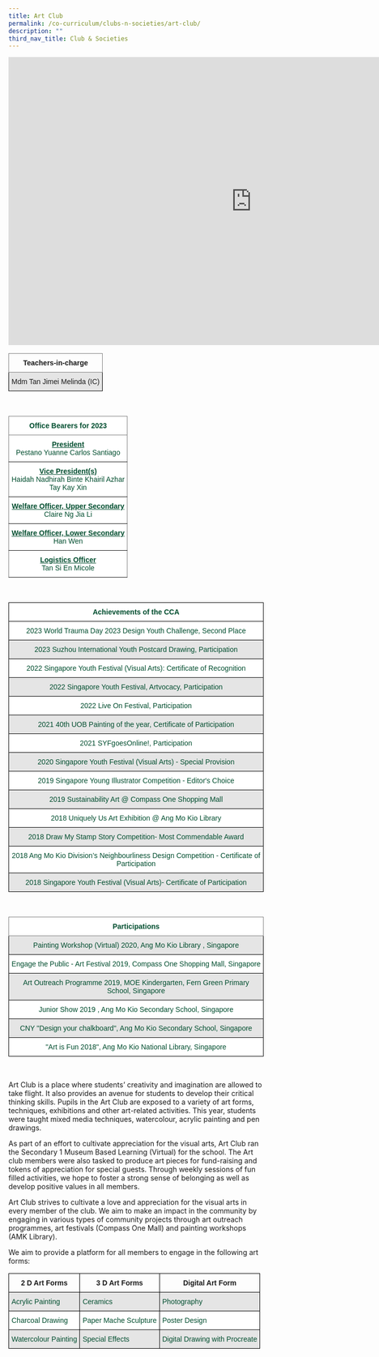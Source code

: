 ```yaml
---
title: Art Club
permalink: /co-curriculum/clubs-n-societies/art-club/
description: ""
third_nav_title: Club & Societies
---
```

<iframe allowfullscreen="true" height="569" width="960" frameborder="0" src="https://docs.google.com/presentation/d/e/2PACX-1vS0ev4JU5ZfxGCObcijXELkU7tyQiejMbDbbco_YtrihHCRZwXZMm0bgCUrAEXbtgFBurq4gm1HpDvf/embed?start=true&amp;loop=true&amp;delayms=3000"></iframe>

<br>
<style type="text/css">
.tg  {border-collapse:collapse;border-spacing:0;}
.tg td{border-color:black;border-style:solid;border-width:1px;font-family:Arial, sans-serif;font-size:14px;
  overflow:hidden;padding:10px 5px;word-break:normal;}
.tg th{border-color:black;border-style:solid;border-width:1px;font-family:Arial, sans-serif;font-size:14px;
  font-weight:normal;overflow:hidden;padding:10px 5px;word-break:normal;}
.tg .tg-uzvj{border-color:inherit;font-weight:bold;text-align:center;vertical-align:middle}
.tg .tg-ymba{background-color:#E5E5E5;text-align:center;vertical-align:middle}
</style>
<table class="tg">
<thead>
  <tr>
    <th class="tg-uzvj"><span style="font-weight:700">Teachers-in-charge</span></th>
  </tr>
</thead>
<tbody>
  <tr>
    <td class="tg-ymba">Mdm Tan Jimei Melinda (IC)</td>
  </tr>
</tbody>
</table>
<br>
<style type="text/css">
.tg  {border-collapse:collapse;border-spacing:0;}
.tg td{border-color:black;border-style:solid;border-width:1px;font-family:Arial, sans-serif;font-size:14px;
  overflow:hidden;padding:10px 5px;word-break:normal;}
.tg th{border-color:black;border-style:solid;border-width:1px;font-family:Arial, sans-serif;font-size:14px;
  font-weight:normal;overflow:hidden;padding:10px 5px;word-break:normal;}
.tg .tg-mwbt{background-color:#FFF;border-color:inherit;color:#004D2E;font-weight:bold;text-align:center;vertical-align:middle}
.tg .tg-ywyw{background-color:#E5E5E5;color:#004D2E;font-weight:bold;text-align:center;text-decoration:underline;vertical-align:top}
.tg .tg-frvs{background-color:#FFF;color:#004D2E;font-weight:bold;text-align:center;text-decoration:underline;vertical-align:top}
</style>
<table class="tg">
<thead>
  <tr>
    <th class="tg-mwbt"><span style="font-weight:700">Office Bearers for 2023</span></th>
  </tr>
</thead>
<tbody>
  <tr>
    <td class="tg-mwbt"><u>President</u><br><span style="font-weight:400;color:#004D2E">Pestano Yuanne Carlos Santiago </span></td>
  </tr>
  <tr>
    <td class="tg-mwbt"><u>Vice President(s)</u><br><span style="font-weight:400;color:#004D2E">Haidah Nadhirah Binte Khairil Azhar</span><br><span style="font-weight:400;color:#004D2E">Tay Kay Xin</span></td>
  </tr>
	<tr>
		<td class="tg-mwbt"><u>Welfare Officer, Upper Secondary</u><br><span style="font-weight:400;color:#004D2E">Claire Ng Jia Li</span></td>
	</tr>
	<tr>
		<td class="tg-mwbt"><u>Welfare Officer, Lower Secondary</u><br><span style="font-weight:400;color:#004D2E">Han Wen</span></td>
	</tr>
	<tr>
		<td class="tg-mwbt"><u>Logistics Officer</u><br><span style="font-weight:400;color:#004D2E">Tan Si En Micole</span></td>
	</tr>
	
</tbody>
</table>
<br>
<style type="text/css">
.tg  {border-collapse:collapse;border-spacing:0;}
.tg td{border-color:black;border-style:solid;border-width:1px;font-family:Arial, sans-serif;font-size:14px;
  overflow:hidden;padding:10px 5px;word-break:normal;}
.tg th{border-color:black;border-style:solid;border-width:1px;font-family:Arial, sans-serif;font-size:14px;
  font-weight:normal;overflow:hidden;padding:10px 5px;word-break:normal;}
.tg .tg-74pa{background-color:#FFF;color:#004D2E;font-weight:bold;text-align:center;vertical-align:middle}
.tg .tg-bapb{background-color:#E5E5E5;color:#004D2E;text-align:center;vertical-align:middle}
.tg .tg-wpup{background-color:#FFF;color:#004D2E;text-align:center;vertical-align:middle}
</style>
<table class="tg">
<thead>
  <tr>
    <th class="tg-74pa"><span style="font-weight:700"><b>Achievements of the CCA</b></span></th>
  </tr>
</thead>
<tbody>
	<tr>
    <td class="tg-wpup">2023 World Trauma Day 2023 Design Youth Challenge, Second Place</td>
  </tr>
	<tr>
    <td class="tg-bapb">2023 Suzhou International Youth Postcard Drawing, Participation</td>
  </tr>
	<tr>
    <td class="tg-wpup">2022 Singapore Youth Festival (Visual Arts): Certificate of Recognition</td>
  </tr>
	<tr>
    <td class="tg-bapb">2022 Singapore Youth Festival, Artvocacy, Participation</td>
  </tr>
	<tr>
    <td class="tg-wpup">2022 Live On Festival, Participation </td>
  </tr>
	<tr>
    <td class="tg-bapb">2021 40th UOB Painting of the year, Certificate of Participation </td>
  </tr>
	<tr>
    <td class="tg-wpup">2021 SYFgoesOnline!, Participation </td>
  </tr>
  <tr>
    <td class="tg-bapb">2020 Singapore Youth Festival (Visual Arts) - Special Provision</td>
  </tr>
  <tr>
    <td class="tg-wpup">2019 Singapore Young Illustrator Competition - Editor's Choice</td>
  </tr>
  <tr>
    <td class="tg-bapb">2019 Sustainability Art @ Compass One Shopping Mall</td>
  </tr>
  <tr>
    <td class="tg-wpup">2018 Uniquely Us Art Exhibition @ Ang Mo Kio Library</td>
  </tr>
  <tr>
    <td class="tg-bapb">2018 Draw My Stamp Story Competition- Most Commendable Award</td>
  </tr>
  <tr>
    <td class="tg-wpup">2018 Ang Mo Kio Division’s Neighbourliness Design Competition - Certificate of Participation</td>
  </tr>
  <tr>
    <td class="tg-bapb">2018 Singapore Youth Festival (Visual Arts)- Certificate of Participation</td>
  </tr>
</tbody>
</table>
<br>
<style type="text/css">
.tg  {border-collapse:collapse;border-spacing:0;}
.tg td{border-color:black;border-style:solid;border-width:1px;font-family:Arial, sans-serif;font-size:14px;
  overflow:hidden;padding:10px 5px;word-break:normal;}
.tg th{border-color:black;border-style:solid;border-width:1px;font-family:Arial, sans-serif;font-size:14px;
  font-weight:normal;overflow:hidden;padding:10px 5px;word-break:normal;}
.tg .tg-mwbt{background-color:#FFF;border-color:inherit;color:#004D2E;font-weight:bold;text-align:center;vertical-align:middle}
.tg .tg-bapb{background-color:#E5E5E5;color:#004D2E;text-align:center;vertical-align:middle}
.tg .tg-wpup{background-color:#FFF;color:#004D2E;text-align:center;vertical-align:middle}
</style>
<table class="tg">
<thead>
  <tr>
    <th class="tg-mwbt"><span style="font-weight:700">Participations</span></th>
  </tr>
</thead>
<tbody>
  <tr>
    <td class="tg-bapb">Painting Workshop (Virtual) 2020, Ang Mo Kio Library , Singapore</td>
  </tr>
  <tr>
    <td class="tg-wpup">Engage the Public - Art Festival 2019, Compass One Shopping Mall, Singapore</td>
  </tr>
  <tr>
    <td class="tg-bapb">Art Outreach Programme 2019, MOE Kindergarten, Fern Green Primary School, Singapore</td>
  </tr>
  <tr>
    <td class="tg-wpup">Junior Show 2019 , Ang Mo Kio Secondary School, Singapore</td>
  </tr>
  <tr>
    <td class="tg-bapb">CNY "Design your chalkboard", Ang Mo Kio Secondary School, Singapore</td>
  </tr>
  <tr>
    <td class="tg-wpup">"Art is Fun 2018", Ang Mo Kio National Library, Singapore</td>
  </tr>
</tbody>
</table>
<br>

Art Club is a place where students’ creativity and imagination are allowed to take flight. It also provides an avenue for students to develop their critical thinking skills. Pupils in the Art Club are exposed to a variety of art forms, techniques, exhibitions and other art-related activities. This year, students were taught mixed media techniques, watercolour, acrylic painting and pen drawings.
 
As part of an effort to cultivate appreciation for the visual arts, Art Club ran the Secondary 1 Museum Based Learning (Virtual) for the school. The Art club members were also tasked to produce art pieces for fund-raising and tokens of appreciation for special guests. Through weekly sessions of fun filled activities, we hope to foster a strong sense of belonging as well as develop positive values in all members.

Art Club strives to cultivate a love and appreciation for the visual arts in every member of the club. We aim to make an impact in the community by engaging in various types of community projects through art outreach programmes, art festivals (Compass One Mall) and painting workshops (AMK Library).
 
We aim to provide a platform for all members to engage in the following art forms:

<style type="text/css">
.tg  {border-collapse:collapse;border-spacing:0;}
.tg td{border-color:black;border-style:solid;border-width:1px;font-family:Arial, sans-serif;font-size:14px;
  overflow:hidden;padding:10px 5px;word-break:normal;}
.tg th{border-color:black;border-style:solid;border-width:1px;font-family:Arial, sans-serif;font-size:14px;
  font-weight:normal;overflow:hidden;padding:10px 5px;word-break:normal;}
.tg .tg-74pa{background-color:#FFF;color:#004D2E;font-weight:bold;text-align:center;vertical-align:middle}
.tg .tg-nlyn{background-color:#FFF;color:#004D2E;text-align:left;vertical-align:top}
.tg .tg-60xp{background-color:#E5E5E5;color:#004D2E;text-align:left;vertical-align:middle}
.tg .tg-xar3{background-color:#FFF;color:#004D2E;text-align:left;vertical-align:middle}
.tg .tg-didf{background-color:#E5E5E5;color:#004D2E;text-align:left;vertical-align:top}
.tg .tg-0lax{text-align:left;vertical-align:top}
</style>
<table class="tg">
<thead>
  <tr>
    <th class="tg-60pa"><span style="font-weight:700">2 D Art Forms</span></th>
    <th class="tg-60pa"><span style="font-weight:700">3 D Art Forms</span></th>
    <th class="tg-60pa"><span style="font-weight:700">Digital Art Form</span></th>
  </tr>
</thead>
<tbody>
  <tr>
    <td class="tg-60xp">Acrylic Painting</td>
    <td class="tg-60xp">Ceramics</td>
    <td class="tg-60xp">Photography</td>
  </tr>
  <tr>
    <td class="tg-xar3">Charcoal Drawing</td>
    <td class="tg-nlyn">Paper Mache Sculpture</td>
    <td class="tg-xar3">Poster Design</td>
  </tr>
  <tr>
    <td class="tg-60xp">Watercolour Painting</td>
    <td class="tg-didf">Special Effects</td>
    <td class="tg-60xp">Digital Drawing with Procreate</td>
  </tr>
  
</tbody>
</table>